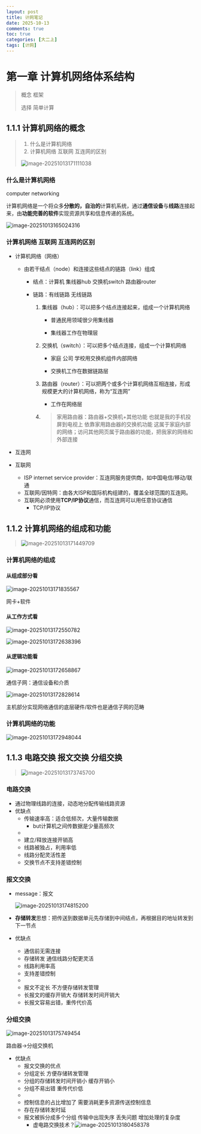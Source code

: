 ```yaml
---
layout: post
title: 计网笔记
date: 2025-10-13
comments: true
toc: true 
categories: [大二上]
tags: [计网]
---
```

# 第一章 计算机网络体系结构

> 概念 框架
>
> 选择 简单计算

## 1.1.1 计算机网络的概念

> 1. 什么是计算机网络
> 2. 计算机网络 互联网 互连网的区别
>
> ![image-20251013171111038](C:\Users\hotori\AppData\Roaming\Typora\typora-user-images\image-20251013171111038.png)

### 什么是计算机网络

computer networking

计算机网络是一个将众多**分散的，自治的**计算机系统，通过**通信设备**与**线路**连接起来，由**功能完善的软件**实现资源共享和信息传递的系统。

![image-20251013165024316](C:\Users\hotori\AppData\Roaming\Typora\typora-user-images\image-20251013165024316.png)

### 计算机网络 互联网 互连网的区别

- 计算机网络（网络）

  - 由若干结点（node）和连接这些结点的链路（link）组成

    - 结点：计算机 集线器hub 交换机switch 路由器router

    - 链路：有线链路 无线链路

      1. 集线器（hub）：可以把多个结点连接起来，组成一个计算机网络

         - 普通民用领域很少用集线器

         - 集线器工作在物理层

      2. 交换机（switch）：可以把多个结点连接，组成一个计算机网络

         - 家庭 公司 学校用交换机组件内部网络

         - 交换机工作在数据链路层

      3. 路由器（router）：可以把两个或多个计算机网络互相连接，形成规模更大的计算机网络，称为“互连网”

         - 工作在网络层

      4. > 家用路由器：路由器+交换机+其他功能
         > 也就是我的手机投屏到电视上 依靠家用路由器的交换机功能 这属于家庭内部的网络；访问其他网页属于路由器的功能，把我家的网络和外部连接

- 互连网
- 互联网
  - ISP internet service provider：互连网服务提供商，如中国电信/移动/联通
  - 互联网/因特网：由各大ISP和国际机构组建的，覆盖全球范围的互连网。
  - 互联网必须使用**TCP/IP协议**通信，而互连网可以用任意协议通信
    - TCP/IP协议

## 1.1.2 计算机网络的组成和功能

> ![image-20251013171449709](C:\Users\hotori\AppData\Roaming\Typora\typora-user-images\image-20251013171449709.png)

### 计算机网络的组成

#### 从组成部分看

![image-20251013171835567](C:\Users\hotori\AppData\Roaming\Typora\typora-user-images\image-20251013171835567.png)

网卡+软件

#### 从工作方式看

![image-20251013172550782](C:\Users\hotori\AppData\Roaming\Typora\typora-user-images\image-20251013172550782.png)

![image-20251013172638396](C:\Users\hotori\AppData\Roaming\Typora\typora-user-images\image-20251013172638396.png)

#### 从逻辑功能看

![image-20251013172658867](C:\Users\hotori\AppData\Roaming\Typora\typora-user-images\image-20251013172658867.png)

通信子网：通信设备和介质

![image-20251013172828614](C:\Users\hotori\AppData\Roaming\Typora\typora-user-images\image-20251013172828614.png)

主机部分实现网络通信的底层硬件/软件也是通信子网的范畴

### 计算机网络的功能

![image-20251013172948044](C:\Users\hotori\AppData\Roaming\Typora\typora-user-images\image-20251013172948044.png)

## 1.1.3 电路交换 报文交换 分组交换

> ![image-20251013173745700](C:\Users\hotori\AppData\Roaming\Typora\typora-user-images\image-20251013173745700.png)

### 电路交换

- 通过物理线路的连接，动态地分配传输线路资源
- 优缺点
  - 传输速率高：适合低频次，大量传输数据
    - but计算机之间传数据是少量高频次
  - 
  - 建立/释放连接开销高
  - 线路被独占，利用率低
  - 线路分配灵活性差
  - 交换节点不支持差错控制

### 报文交换

- message：报文

  ![image-20251013174815200](C:\Users\hotori\AppData\Roaming\Typora\typora-user-images\image-20251013174815200.png)

- **存储转发**思想：把传送到数据单元先存储到中间结点，再根据目的地址转发到下一节点

- 优缺点

  - 通信前无需连接
  - 存储转发 通信线路分配更灵活
  - 线路利用率高
  - 支持差错控制
  - 
  - 报文不定长 不方便存储转发管理
  - 长报文的缓存开销大 存储转发时间开销大
  - 长报文容易出错，重传代价高

### 分组交换

![image-20251013175749454](C:\Users\hotori\AppData\Roaming\Typora\typora-user-images\image-20251013175749454.png)

路由器→分组交换机

- 优缺点
  - 报文交换的优点
  - 分组定长 方便存储转发管理
  - 分组的存储转发时间开销小 缓存开销小
  - 分组不易出错 重传代价低
  - 
  - 控制信息的占比增加了 需要消耗更多资源传送控制信息
  - 存在存储转发时延
  - 报文被拆分成多个分组 传输中出现失序 丢失问题 增加处理的复杂度
    - 虚电路交换技术？![image-20251013180458378](C:\Users\hotori\AppData\Roaming\Typora\typora-user-images\image-20251013180458378.png)









































